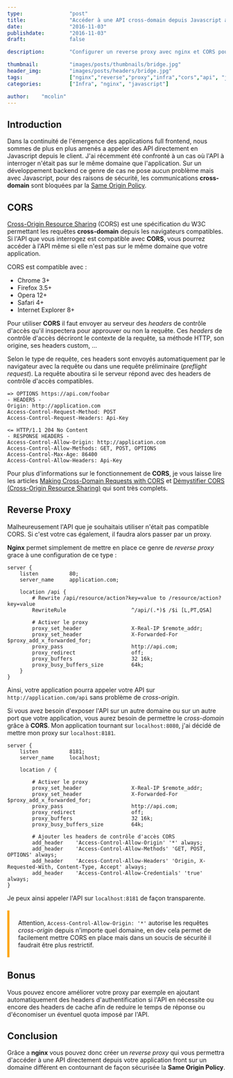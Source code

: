 ```yaml
---
type:               "post"
title:              "Accéder à une API cross-domain depuis Javascript avec CORS et un reverse proxy nginx"
date:               "2016-11-03"
publishdate:        "2016-11-03"
draft:              false

description:        "Configurer un reverse proxy avec nginx et CORS pour permettre à une application Javascript d'accéder à une API sur un autre domaine en contournant la Same Origin Policy."

thumbnail:          "images/posts/thumbnails/bridge.jpg"
header_img:         "images/posts/headers/bridge.jpg"
tags:               ["nginx","reverse","proxy","infra","cors","api", "javascript"]
categories:         ["Infra", "nginx", "javascript"]

author:    "mcolin"
---
```


## Introduction

Dans la continuité de l'émergence des applications full frontend, nous sommes de plus en plus amenés a appeler des API directement en Javascript depuis le client. J'ai récemment été confronté à un cas où l'API à interroger n'était pas sur le même domaine que l'application. Sur un développement backend ce genre de cas ne pose aucun problème mais avec Javascript, pour des raisons de sécurité, les communications **cross-domain** sont bloquées par la [Same Origin Policy](https://developer.mozilla.org/fr/docs/Web/JavaScript/Same_origin_policy_for_JavaScript).

## CORS

[Cross-Origin Resource Sharing](http://www.w3.org/TR/cors/) (CORS) est une spécification du W3C permettant les requêtes **cross-domain** depuis les navigateurs compatibles. Si l'API que vous interrogez est compatible avec **CORS**, vous pourrez accéder à l'API même si elle n'est pas sur le même domaine que votre application.

CORS est compatible avec :

- Chrome 3+
- Firefox 3.5+
- Opera 12+
- Safari 4+
- Internet Explorer 8+

Pour utiliser **CORS** il faut envoyer au serveur des *headers* de contrôle d'accès qu'il inspectera pour approuver ou non la requête. Ces *headers* de contrôle d'accès décriront le contexte de la requête, sa méthode HTTP, son origine, ses headers custom, ...

Selon le type de requête, ces headers sont envoyés automatiquement par le navigateur avec la requête ou dans une requête préliminaire (*preflight request*). La requête aboutira si le serveur répond avec des headers de contrôle d'accès compatibles.

```
=> OPTIONS https://api.com/foobar
- HEADERS -
Origin: http://application.com
Access-Control-Request-Method: POST
Access-Control-Request-Headers: Api-Key

<= HTTP/1.1 204 No Content
- RESPONSE HEADERS -
Access-Control-Allow-Origin: http://application.com
Access-Control-Allow-Methods: GET, POST, OPTIONS
Access-Control-Max-Age: 86400
Access-Control-Allow-Headers: Api-Key
```


Pour plus d'informations sur le fonctionnement de **CORS**, je vous laisse lire les articles [Making Cross-Domain Requests with CORS](https://www.eriwen.com/javascript/how-to-cors/) et [Démystifier CORS (Cross-Origin Resource Sharing)](http://blog.inovia-conseil.fr/?p=202) qui sont très complets.

## Reverse Proxy

Malheureusement l'API que je souhaitais utiliser n'était pas compatible CORS. Si c'est votre cas également, il faudra alors passer par un proxy.

**Nginx** permet simplement de mettre en place ce genre de *reverse proxy* grace à une configuration de ce type :

```
server {
    listen          80;
    server_name     application.com;

    location /api {
        # Rewrite /api/resource/action?key=value to /resource/action?key=value
        RewriteRule                     ^/api/(.*)$ /$i [L,PT,QSA]

        # Activer le proxy
        proxy_set_header                X-Real-IP $remote_addr;
        proxy_set_header                X-Forwarded-For $proxy_add_x_forwarded_for;
        proxy_pass                      http://api.com;
        proxy_redirect                  off;
        proxy_buffers                   32 16k;
        proxy_busy_buffers_size         64k;
    }
}
```

Ainsi, votre application pourra appeler votre API sur ```http://application.com/api``` sans problème de *cross-origin*.

Si vous avez besoin d'exposer l'API sur un autre domaine ou sur un autre port que votre application, vous aurez  besoin de permettre le *cross-domain* grâce à **CORS**. Mon application tournant sur ```localhost:8080```, j'ai décidé de mettre mon proxy sur ```localhost:8181```.

```
server {
    listen          8181;
    server_name     localhost;

    location / {

        # Activer le proxy
        proxy_set_header                X-Real-IP $remote_addr;
        proxy_set_header                X-Forwarded-For $proxy_add_x_forwarded_for;
        proxy_pass                      http://api.com;
        proxy_redirect                  off;
        proxy_buffers                   32 16k;
        proxy_busy_buffers_size         64k;

        # Ajouter les headers de contrôle d'accès CORS
        add_header    'Access-Control-Allow-Origin' '*' always;
        add_header    'Access-Control-Allow-Methods' 'GET, POST, OPTIONS' always;
        add_header    'Access-Control-Allow-Headers' 'Origin, X-Requested-With, Content-Type, Accept' always;
        add_header    'Access-Control-Allow-Credentials' 'true' always;
}
```

Je peux ainsi appeler l'API sur ```localhost:8181``` de façon transparente.

<div style="border-left: 5px solid #ffa600;padding: 20px;margin: 20px 0;">
    Attention, <code>Access-Control-Allow-Origin: '*'</code> autorise les requêtes <em>cross-origin</em> depuis n'importe quel domaine, en dev cela permet de facilement mettre CORS en place mais dans un soucis de sécurité il faudrait être plus restrictif.
</div>

## Bonus

Vous pouvez encore améliorer votre proxy par exemple en ajoutant automatiquement des headers d'authentification si l'API en nécessite ou encore des headers de cache afin de reduire le temps de réponse ou d'économiser un éventuel quota imposé par l'API.

## Conclusion

Grâce a **nginx** vous pouvez donc créer un *reverse proxy* qui vous permettra d'accéder à une API directement depuis votre application front sur un domaine différent en contournant de façon sécurisée la **Same Origin Policy**.
